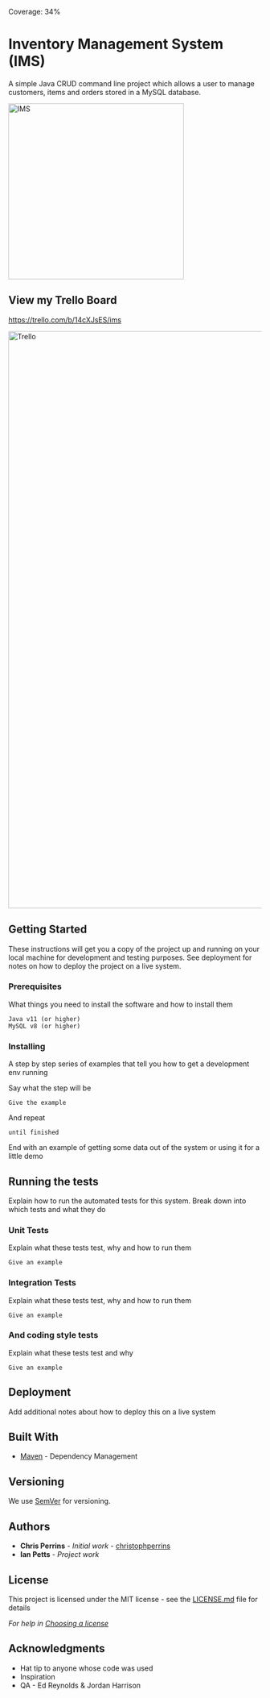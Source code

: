 Coverage: 34%
# Inventory Management System (IMS)

A simple Java CRUD command line project which allows a user to manage customers, items and orders stored in a MySQL database.

<img width="349" alt="IMS" src="https://user-images.githubusercontent.com/66824231/178939575-f682941b-9578-496e-b245-2e006fa2ad29.png">

## View my Trello Board
https://trello.com/b/14cXJsES/ims

<img width="1146" alt="Trello" src="https://user-images.githubusercontent.com/66824231/178939806-bf6e1e7b-91c2-44d1-84cf-e69ec2ec5a47.png">

## Getting Started

These instructions will get you a copy of the project up and running on your local machine for development and testing purposes. See deployment for notes on how to deploy the project on a live system.

### Prerequisites

What things you need to install the software and how to install them

```
Java v11 (or higher)
MySQL v8 (or higher)
```

### Installing

A step by step series of examples that tell you how to get a development env running

Say what the step will be

```
Give the example
```

And repeat

```
until finished
```

End with an example of getting some data out of the system or using it for a little demo

## Running the tests

Explain how to run the automated tests for this system. Break down into which tests and what they do

### Unit Tests 

Explain what these tests test, why and how to run them

```
Give an example
```

### Integration Tests 
Explain what these tests test, why and how to run them

```
Give an example
```

### And coding style tests

Explain what these tests test and why

```
Give an example
```

## Deployment

Add additional notes about how to deploy this on a live system

## Built With

* [Maven](https://maven.apache.org/) - Dependency Management

## Versioning

We use [SemVer](http://semver.org/) for versioning.

## Authors

* **Chris Perrins** - *Initial work* - [christophperrins](https://github.com/christophperrins)
* **Ian Petts** - *Project work*

## License

This project is licensed under the MIT license - see the [LICENSE.md](LICENSE.md) file for details 

*For help in [Choosing a license](https://choosealicense.com/)*

## Acknowledgments

* Hat tip to anyone whose code was used
* Inspiration
* QA - Ed Reynolds & Jordan Harrison
